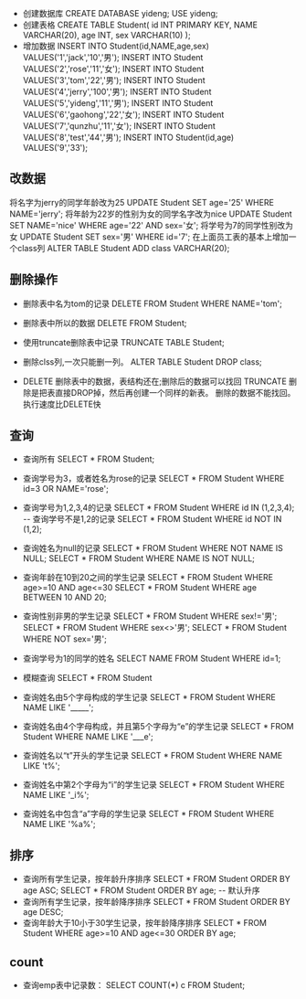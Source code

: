- 创建数据库
CREATE DATABASE yideng;
USE yideng;
- 创建表格
CREATE TABLE Student(
  id INT PRIMARY KEY,
  NAME VARCHAR(20),
  age INT,
  sex VARCHAR(10)
);
- 增加数据
INSERT INTO Student(id,NAME,age,sex) VALUES('1','jack','10','男');
INSERT INTO Student VALUES('2','rose','11','女');
INSERT INTO Student VALUES('3','tom','22','男');
INSERT INTO Student VALUES('4','jerry','100','男');
INSERT INTO Student VALUES('5','yideng','11','男');
INSERT INTO Student VALUES('6','gaohong','22','女');
INSERT INTO Student VALUES('7','qunzhu','11','女');
INSERT INTO Student VALUES('8','test','44','男');
INSERT INTO Student(id,age) VALUES('9','33');


## 改数据
将名字为jerry的同学年龄改为25
UPDATE Student SET age='25' WHERE NAME='jerry';
将年龄为22岁的性别为女的同学名字改为nice
UPDATE Student SET NAME='nice' WHERE age='22' AND sex='女';
将学号为7的同学性别改为女
UPDATE Student SET sex='男' WHERE id='7';
在上面员工表的基本上增加一个class列
ALTER TABLE Student ADD class VARCHAR(20);

## 删除操作
* 删除表中名为tom的记录
DELETE FROM Student WHERE NAME='tom';
* 删除表中所以的数据
DELETE FROM Student;
* 使用truncate删除表中记录
TRUNCATE TABLE Student;
* 删除clss列,一次只能删一列。
ALTER TABLE Student DROP class;

* DELETE 删除表中的数据，表结构还在;删除后的数据可以找回
TRUNCATE 删除是把表直接DROP掉，然后再创建一个同样的新表。
删除的数据不能找回。执行速度比DELETE快

## 查询
* 查询所有
SELECT * FROM Student;
* 查询学号为3，或者姓名为rose的记录
SELECT * FROM Student WHERE id=3 OR NAME='rose';
* 查询学号为1,2,3,4的记录
SELECT * FROM Student WHERE id IN (1,2,3,4);
-- 查询学号不是1,2的记录
SELECT * FROM Student WHERE id NOT IN (1,2);
* 查询姓名为null的记录
SELECT * FROM Student WHERE NOT NAME IS NULL;
SELECT * FROM Student WHERE NAME IS NOT NULL;
* 查询年龄在10到20之间的学生记录
SELECT * FROM Student WHERE age>=10 AND age<=30
SELECT * FROM Student WHERE age BETWEEN 10 AND 20;
* 查询性别非男的学生记录
SELECT * FROM Student WHERE sex!='男';
SELECT * FROM Student WHERE sex<>'男';
SELECT * FROM Student WHERE NOT sex='男';
* 查询学号为1的同学的姓名 
SELECT NAME FROM Student WHERE id=1;

* 模糊查询
SELECT * FROM Student
* 查询姓名由5个字母构成的学生记录
SELECT * FROM Student WHERE NAME LIKE '_____';
* 查询姓名由4个字母构成，并且第5个字母为“e”的学生记录
SELECT * FROM Student WHERE NAME LIKE '___e';
* 查询姓名以“t”开头的学生记录
SELECT * FROM Student WHERE NAME LIKE 't%';
* 查询姓名中第2个字母为“i”的学生记录
SELECT * FROM Student WHERE NAME LIKE '_i%';
* 查询姓名中包含“a”字母的学生记录
SELECT * FROM Student WHERE NAME LIKE '%a%';

## 排序
* 查询所有学生记录，按年龄升序排序
SELECT * FROM Student ORDER BY age ASC;
SELECT * FROM Student ORDER BY age; -- 默认升序
* 查询所有学生记录，按年龄降序排序
SELECT * FROM Student ORDER BY age DESC;
* 查询年龄大于10小于30学生记录，按年龄降序排序
SELECT * FROM Student WHERE age>=10 AND age<=30 ORDER BY age;

## count 
* 查询emp表中记录数：
SELECT COUNT(*) c FROM Student;
